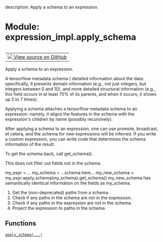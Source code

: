 description: Apply a schema to an expression.

<div itemscope itemtype="http://developers.google.com/ReferenceObject">
<meta itemprop="name" content="expression_impl.apply_schema" />
<meta itemprop="path" content="Stable" />
</div>

# Module: expression_impl.apply_schema

<!-- Insert buttons and diff -->

<table class="tfo-notebook-buttons tfo-api nocontent" align="left">
<td>
  <a target="_blank" href="https://github.com/google/struct2tensor/blob/master/struct2tensor/expression_impl/apply_schema.py">
    <img src="https://www.tensorflow.org/images/GitHub-Mark-32px.png" />
    View source on GitHub
  </a>
</td>
</table>



Apply a schema to an expression.


A tensorflow metadata schema (
detailed information about the data: specifically, it presents domain
information (e.g., not just integers, but integers between 0 and 10), and more
detailed structural information (e.g., this field occurs in at least 70% of its
parents, and when it occurs, it shows up 5 to 7 times).

Applying a schema attaches a tensorflow metadata schema to an expression:
namely, it aligns the features in the schema with the expression's children by
name (possibly recursively).

After applying a schema to an expression, one can use promote, broadcast, et
cetera, and the schema for new expressions will be inferred. If you write a
custom expression, you can write code that determines the schema information of
the result.

To get the schema back, call get_schema().

This does not filter out fields not in the schema.


my_expr = ...
my_schema = ...schema here...
my_new_schema = my_expr.apply_schema(my_schema).get_schema()
my_new_schema has semantically identical information on the fields as my_schema.


1. Get the (non-deprecated) paths from a schema.
2. Check if any paths in the schema are not in the expression.
3. Check if any paths in the expression are not in the schema.
4. Project the expression to paths in the schema.

## Functions

[`apply_schema(...)`](../expression_impl/apply_schema/apply_schema.md)

